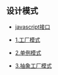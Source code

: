 ## 设计模式

- [javascript接口](https://github.com/IHongTaoI/study_everyday_note/blob/master/前端/javascript/设计模式/javascript接口.md)

- [1.工厂模式](https://github.com/IHongTaoI/study_everyday_note/blob/master/前端/javascript/设计模式/工厂模式.md)

- [2.单例模式](https://github.com/IHongTaoI/study_everyday_note/blob/master/前端/javascript/设计模式/单例模式.md)

- [3.抽象工厂模式](https://github.com/IHongTaoI/study_everyday_note/blob/master/前端/javascript/设计模式/抽象工厂模式.md)